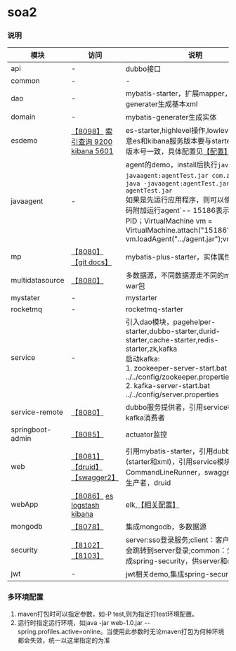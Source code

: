 # soa2
### 说明
|模块|访问|说明|
|---|---|---|
|api|-|dubbo接口|
|common|-|-|
|dao|-|mybatis-starter，扩展mapper，mybatis-generater生成基本xml|
|domain|-|mybatis-generater生成实体|
|esdemo|[【8098】](http://localhost:8098/test/findAll) [索引查询 9200](http://127.0.0.1:9200/student_index/_search?q=思想&pretty=true) [kibana 5601](http://127.0.0.1:5601)|es-starter,highlevel操作,lowlevel操作。注意es和kibana服务版本要与starter引用的es版本号一致，具体配置见[【配置】](./esdemo/README.MD)|
|javaagent|-|agent的demo，install后执行`java -javaagent:agentTest.jar com.zjy.App`或`java -javaagent:agentTest.jar -jar agentTest.jar`<br>如果是先运行应用程序，则可以使用这些代码附加运行agent`-- 15186表示目标进程的PID；VirtualMachine vm = VirtualMachine.attach("15186");  vm.loadAgent(".../agent.jar");vm.detach();|
|mp|[【8080】](http://localhost:8080) [【git docs】](https://gitee.com/baomidou/mybatisplus-spring-boot)|mybatis-plus-starter，实体属性枚举|
|multidatasource|[【8080】](http://localhost:8080)|多数据源，不同数据源走不同的mapper；打war包|
|mystater|-|mystarter|
|rocketmq|-|rocketmq-starter|
|service|-|引入dao模块，pagehelper-starter,dubbo-starter,durid-starter,cache-starter,redis-starter,zk,kafka<br>启动kafka:<br>1. zookeeper-server-start.bat ../../config/zookeeper.properties<br>2. kafka-server-start.bat ../../config/server.properties|
|service-remote|[【8080】](http://localhost:8080)|dubbo服务提供者，引用service模块，kafka消费者|
|springboot-admin|[【8085】](http://localhost:8085)|actuator监控|
|web|[【8081】](http://localhost:8081) [【druid】](http://localhost:8081/druid) [【swagger2】](http://localhost:8081/swagger-ui.html)|引用mybatis-starter，引用dubbo服务(starter和xml)，引用service模块，CommandLineRunner，swagger2, kafka生产者，druid|
|webApp|[【8086】](http://localhost:8086/index) [es](http://127.0.0.1:9200) [logstash](http://127.0.0.1:9600) [kibana](http://127.0.0.1:5601)|elk,[【相关配置】](./webApp/README.MD)|
|mongodb|[【8078】](http://localhost:8078/index)|集成mongodb，多数据源|
|security|[【8102】](http://localhost:8102/login) [【8103】](http://localhost:8103/testPage)|server:sso登录服务;client：客户端，未登录会跳转到server登录;common：公共模块,集成spring-security，供server和client共用|
|jwt|-|jwt相关demo,集成spring-security|

### 多环境配置
1. maven打包时可以指定参数，如-P test,则为指定打test环境配置。
2. 运行时指定运行环境，如java -jar web-1.0.jar --spring.profiles.active=online。当使用此参数时无论maven打包为何种环境都会失效，统一以这里指定的为准
